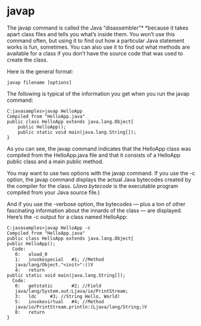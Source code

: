 # javap

The javap command is called the Java “disassembler”* *because it takes apart class files and tells you what’s inside them. You won’t use this command often, but using it to find out how a particular Java statement works is fun, sometimes. You can also use it to find out what methods are available for a class if you don’t have the source code that was used to create the class.

Here is the general format:

```
javap filename [options]
```

The following is typical of the information you get when you run the javap command:

```
C:javasamples>javap HelloApp
Compiled from "HelloApp.java"
public class HelloApp extends java.lang.Object{
    public HelloApp();
    public static void main(java.lang.String[]);
}
```

As you can see, the javap command indicates that the HelloApp class was compiled from the HelloApp.java file and that it consists of a HelloApp public class and a main public method.

You may want to use two options with the javap command. If you use the -c option, the javap command displays the actual Java bytecodes created by the compiler for the class. (*Java bytecode* is the executable program compiled from your Java source file.)

And if you use the -verbose option, the bytecodes — plus a ton of other fascinating information about the innards of the class — are displayed. Here’s the -c output for a class named HelloApp:

```
C:javasamples>javap HelloApp -c
Compiled from "HelloApp.java"
public class HelloApp extends java.lang.Object{
public HelloApp();
  Code:
   0:   aload_0
   1:   invokespecial   #1; //Method
   java/lang/Object."<init>":()V
   4:   return
public static void main(java.lang.String[]);
  Code:
   0:   getstatic       #2; //Field 
   java/lang/System.out:Ljava/io/PrintStream;
   3:   ldc     #3; //String Hello, World!
   5:   invokevirtual   #4; //Method 
   java/io/PrintStream.println:(Ljava/lang/String;)V
   8:   return
}
```